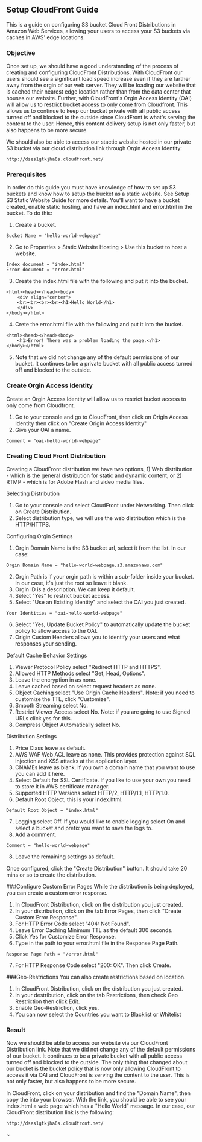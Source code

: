 ## Setup CloudFront Guide
This is a guide on configuring S3 bucket Cloud Front Distributions in Amazon Web Services, allowing your users to access your S3 buckets via caches in AWS' edge locations.

### Objective
Once set up, we should have a good understanding of the process of creating and configuring CloudFront Distributions. With CloudFront our users should see a significant load speed increase even if they are farther away from the orgin of our web server. They will be loading our website that is cached their nearest edge location rather than from the data center that houses our website. Further, with CloudFront's Orgin Access Identity (OAI) will allow us to restrict bucket access to only come from Cloudfront. This allows us to continue to keep our bucket private with all public access turned off and blocked to the outside since CloudFront is what's serving the content to the user. Hence, this content delivery setup is not only faster, but also happens to be more secure.

We should also be able to access our stactic website hosted in our private S3 bucket via our cloud distribution link through Orgin Access Identity:
```
http://dses1gtkjha6s.cloudfront.net/
```

### Prerequisites
In order do this guide you must have knowledge of how to set up S3 buckets and know how to setup the bucket as a static website. See Setup S3 Static Website Guide for more details. You'll want to have a bucket created, enable static hosting, and have an index.html and error.html in the bucket. To do this:

1. Create a bucket.
```
Bucket Name = "hello-world-webpage"
```
2. Go to Properties > Static Website Hosting > Use this bucket to host a website.
```
Index document = "index.html"
Error document = "error.html"
```
3. Create the index.html file with the following and put it into the bucket.
```
<html><head></head><body>
	<div align="center">
	<br><br><br><br><h1>Hello World</h1>
	</div>
</body></html>
```
4. Crete the error.html file with the following and put it into the bucket.
```
<html><head></head><body>
	<h1>Error! There was a problem loading the page.</h1>
</body></html>
```
5. Note that we did not change any of the default permissions of our bucket. It continues to be a private bucket with all public access turned off and blocked to the outside.

### Create Orgin Access Identity
Create an Orgin Access Identity will allow us to restrict bucket access to only come from Cloudfront.

1. Go to your console and go to CloudFront, then click on Origin Access Identity then click on "Create Origin Access Identity"
2. Give your OAI a name.
```
Comment = "oai-hello-world-webpage"
```

### Creating Cloud Front Distribution
Creating a CloudFront distribution we have two options, 1) Web distribution - which is the general distribution for static and dynamic content, or 2) RTMP - which is for Adobe Flash and video media files.

Selecting Distribution
1. Go to your console and select CloudFront under Networking. Then click on Create Distribution.
2. Select distribution type, we will use the web distribution which is the HTTP/HTTPS.

Configuring Orgin Settings
1. Orgin Domain Name is the S3 bucket url, select it from the list. In our case:
```
Orgin Domain Name = "hello-world-webpage.s3.amazonaws.com"
```
2. Orgin Path is if your orgin path is within a sub-folder inside your bucket. In our case, it's just the root so leave it blank.
3. Orgin ID is a description. We can keep it default.
4. Select "Yes" to restrict bucket access.
5. Select "Use an Existing Identity" and select the OAI you just created.
```
Your Identities = "oai-hello-world-webpage"
```
6. Select "Yes, Update Bucket Policy" to automatically update the bucket policy to allow access to the OAI.
7. Origin Custom Headers allows you to identify your users and what responses your sending.

Default Cache Behavior Settings
1. Viewer Protocol Policy select "Redirect HTTP and HTTPS".
2. Allowed HTTP Methods select "Get, Head, Options".
3. Leave the encryption in as none.
4. Leave cached based on select request headers as none.
5. Object Caching select "Use Origin Cache Headers". Note: if you need to customize the TTL, click "Customize".
6. Smooth Streaming select No.
7. Restrict Viewer Access select No. Note: if you are going to use Signed URLs click yes for this.
8. Compress Object Automatically select No.

Distribution Settings
1. Price Class leave as default.
2. AWS WAF Web ACL leave as none. This provides protection against SQL injection and XSS attacks at the application layer.
3. CNAMEs leave as blank. If you own a domain name that you want to use you can add it here.
4. Select Default for SSL Certificate. If you like to use your own you need to store it in AWS certificate manager.
5. Supported HTTP Versions select HTTP/2, HTTP/1.1, HTTP/1.0.
6. Default Root Object, this is your index.html.
```
Default Root Object = "index.html"
```
7. Logging select Off. If you would like to enable logging select On and select a bucket and prefix you want to save the logs to.
8. Add a comment.
```
Comment = "hello-world-webpage"
```
8. Leave the remaining settings as default.

Once configured, click the "Create Distribution" button. It should take 20 mins or so to create the distribution.

###Configure Custom Error Pages
While the distribution is being deployed, you can create a custom error response.

1. In CloudFront Distribution, click on the distribution you just created.
2. In your distribution, click on the tab Error Pages, then click "Create Custom Error Response".
3. For HTTP Error Code select "404: Not Found".
4. Leave Error Caching Minimum TTL as the default 300 seconds.
5. Click Yes for Customize Error Response.
6. Type in the path to your error.html file in the Response Page Path.
```
Response Page Path = "/error.html"
```
7. For HTTP Response Code select "200: OK". Then click Create.

###Geo-Restrictions
You can also create restrictions based on location.

1. In CloudFront Distribution, click on the distribution you just created.
2. In your destribution, click on the tab Restrictions, then check Geo Restriction then click Edit.
3. Enable Geo-Restriction, click yes.
4. You can now select the Countries you want to Blacklist or Whitelist

### Result
Now we should be able to access our website via our CloudFront Distribution link. Note that we did not change any of the default permissions of our bucket. It continues to be a private bucket with all public access turned off and blocked to the outside. The only thing that changed about our bucket is the bucket policy that is now only allowing CloudFront to access it via OAI and CloudFront is serving the content to the user. This is not only faster, but also happens to be more secure.

In CloudFront, click on your distribution and find the "Domain Name", then copy the into your browser. With the link, you should be able to see your index.html a web page which has a "Hello World" message. In our case, our CloudFront distribution link is the following:
```
http://dses1gtkjha6s.cloudfront.net/
```
~
